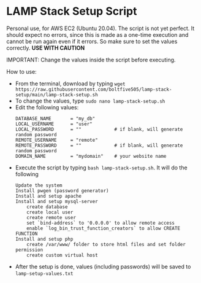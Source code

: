 # LAMP Stack Setup Script

Personal use, for AWS EC2 (Ubuntu 20.04).
The script is not yet perfect. It should expect no errors, since this is made as a one-time execution and cannot be run again even if it errors. So make sure to set the values correctly.
**USE WITH CAUTION**

IMPORTANT: Change the values inside the script before executing.

How to use:

- From the terminal, download by typing `wget https://raw.githubusercontent.com/boltfive505/lamp-stack-setup/main/lamp-stack-setup.sh`
- To change the values, type `sudo nano lamp-stack-setup.sh`
- Edit the following values:
  ```
  DATABASE_NAME       = "my_db"
  LOCAL_USERNAME      = "user"
  LOCAL_PASSWORD      = ""            # if blank, will generate random password
  REMOTE_USERNAME     = "remote"
  REMOTE_PASSWORD     = ""            # if blank, will generate random password
  DOMAIN_NAME         = "mydomain"    # your website name
  ```
- Execute the script by typing `bash lamp-stack-setup.sh`. It will do the following
  ```
  Update the system
  Install pwgen (password generator)
  Install and setup apache
  Install and setup mysql-server
      create database
      create local user
      create remote user
      set `bind-address` to '0.0.0.0' to allow remote access
      enable `log_bin_trust_function_creators` to allow CREATE FUNCTION
  Install and setup php
      create /var/www/ folder to store html files and set folder permission
      create custom virtual host
  ```
- After the setup is done, values (including passwords) will be saved to `lamp-setup-values.txt`
